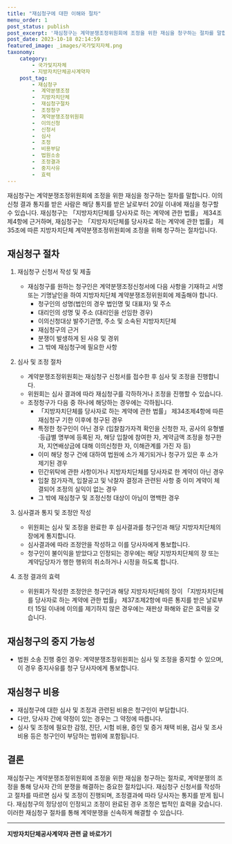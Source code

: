 ```yaml
---
title: "재심청구에 대한 이해와 절차"
menu_order: 1
post_status: publish
post_excerpt: '재심청구는 계약분쟁조정위원회에 조정을 위한 재심을 청구하는 절차를 말합니다. 이의신청 결과 통지를 받은 사람은 해당 통지를 받은 날로부터 20일 이내에 재심을 청구할 수 있습니다. 재심청구는  지방자치단체를 당사자로 하는 계약에 관한 법률  제34조제4항에 근거하며, 재심청구는  지방자치단체를 당사자로 하는 계약에 관한 법률  제35조에 따른 지방자치단체 계약분쟁조정위원회에 조정을 위해 청구하는 절차입니다.'
post_date: 2023-10-18 02:14:59
featured_image: _images/국가및지자체.png
taxonomy:
    category:
        - 국가및지자체
        - 지방자치단체공사계약자
    post_tag:
        - 재심청구
        -  계약분쟁조정
        -  지방자치단체
        -  재심청구절차
        -  조정청구
        -  계약분쟁조정위원회
        -  이의신청
        -  신청서
        -  심사
        -  조정
        -  비용부담
        -  법원소송
        -  조정결과
        -  중지사유
        -  효력
---
```



재심청구는 계약분쟁조정위원회에 조정을 위한 재심을 청구하는 절차를 말합니다. 이의신청 결과 통지를 받은 사람은 해당 통지를 받은 날로부터 20일 이내에 재심을 청구할 수 있습니다. 재심청구는 「지방자치단체를 당사자로 하는 계약에 관한 법률」 제34조제4항에 근거하며, 재심청구는 「지방자치단체를 당사자로 하는 계약에 관한 법률」 제35조에 따른 지방자치단체 계약분쟁조정위원회에 조정을 위해 청구하는 절차입니다.

## 재심청구 절차

1. 재심청구 신청서 작성 및 제출
    - 재심청구를 원하는 청구인은 계약분쟁조정신청서에 다음 사항을 기재하고 서명 또는 기명날인을 하여 지방자치단체 계약분쟁조정위원회에 제출해야 합니다.
        - 청구인의 성명(법인의 경우 법인명 및 대표자) 및 주소
        - 대리인의 성명 및 주소 (대리인을 선임한 경우)
        - 이의신청대상 발주기관명, 주소 및 소속된 지방자치단체
        - 재심청구의 근거
        - 분쟁이 발생하게 된 사유 및 경위
        - 그 밖에 재심청구에 필요한 사항

2. 심사 및 조정 절차
    - 계약분쟁조정위원회는 재심청구 신청서를 접수한 후 심사 및 조정을 진행합니다.
    - 위원회는 심사 결과에 따라 재심청구를 각하하거나 조정을 진행할 수 있습니다.
    - 조정청구가 다음 중 하나에 해당하는 경우에는 각하됩니다.
        - 「지방자치단체를 당사자로 하는 계약에 관한 법률」 제34조제4항에 따른 재심청구 기한 이후에 청구된 경우
        - 특정한 청구인이 아닌 경우 (입찰참가자격 확인을 신청한 자, 공사의 유형별·등급별 명부에 등록된 자, 해당 입찰에 참여한 자, 계약금액 조정을 청구한 자, 지연배상금에 대해 이의신청한 자, 이해관계를 가진 자 등)
        - 이미 해당 청구 건에 대하여 법원에 소가 제기되거나 청구가 있은 후 소가 제기된 경우
        - 민간위탁에 관한 사항이거나 지방자치단체를 당사자로 한 계약이 아닌 경우
        - 입찰 참가자격, 입찰공고 및 낙찰자 결정과 관련된 사항 중 이미 계약이 체결되어 조정의 실익이 없는 경우
        - 그 밖에 재심청구 및 조정신청 대상이 아님이 명백한 경우

3. 심사결과 통지 및 조정안 작성
    - 위원회는 심사 및 조정을 완료한 후 심사결과를 청구인과 해당 지방자치단체의 장에게 통지합니다.
    - 심사결과에 따라 조정안을 작성하고 이를 당사자에게 통보합니다.
    - 청구인이 불이익을 받았다고 인정되는 경우에는 해당 지방자치단체의 장 또는 계약담당자가 행한 행위의 취소하거나 시정을 하도록 합니다.

4. 조정 결과의 효력
    - 위원회가 작성한 조정안은 청구인과 해당 지방자치단체의 장이 「지방자치단체를 당사자로 하는 계약에 관한 법률」 제37조제2항에 따른 통지를 받은 날로부터 15일 이내에 이의를 제기하지 않은 경우에는 재판상 화해와 같은 효력을 갖습니다.

## 재심청구의 중지 가능성

- 법원 소송 진행 중인 경우: 계약분쟁조정위원회는 심사 및 조정을 중지할 수 있으며, 이 경우 중지사유를 청구 당사자에게 통보합니다.

## 재심청구 비용

- 재심청구에 대한 심사 및 조정과 관련된 비용은 청구인이 부담합니다.
- 다만, 당사자 간에 약정이 있는 경우는 그 약정에 따릅니다.
- 심사 및 조정에 필요한 감정, 진단, 시험 비용, 증인 및 증거 채택 비용, 검사 및 조사 비용 등은 청구인이 부담하는 범위에 포함됩니다.

## 결론


재심청구는 계약분쟁조정위원회에 조정을 위한 재심을 청구하는 절차로, 계약분쟁의 조정을 통해 당사자 간의 분쟁을 해결하는 중요한 절차입니다. 재심청구 신청서를 작성하고 절차를 따르면 심사 및 조정이 진행되며, 조정결과에 따라 당사자는 통지를 받게 됩니다. 재심청구의 정당성이 인정되고 조정이 완료된 경우 조정은 법적인 효력을 갖습니다. 이러한 재심청구 절차를 통해 계약분쟁을 신속하게 해결할 수 있습니다.
<!-- wp:separator -->
<hr class="wp-block-separator has-alpha-channel-opacity"/>
<!-- /wp:separator -->

<!-- wp:group {"backgroundColor":"base","layout":{"type":"constrained"}} -->
<div class="wp-block-group has-base-background-color has-background"><!-- wp:paragraph {"align":"center","fontSize":"medium"} -->
<p class="has-text-align-center has-large-font-size"><strong>지방자치단체공사계약자 관련 글 바로가기</strong></p>
<!-- /wp:paragraph -->


<!-- wp:latest-posts
{"categories":[{"id":7140,"count":19,"description":"","link":"https://uknowlaw.com/category/%ec%a7%80%eb%b0%a9%ec%9e%90%ec%b9%98%eb%8b%a8%ec%b2%b4%ea%b3%b5%ec%82%ac%ea%b3%84%ec%95%bd%ec%9e%90/","name":"지방자치단체공사계약자","slug":"지방자치단체공사계약자","taxonomy":"category","parent":0,"meta":[],"_links":{"self":[{"href":"https://uknowlaw.com/wp-json/wp/v2/categories/7140"}],"collection":[{"href":"https://uknowlaw.com/wp-json/wp/v2/categories"}],"about":[{"href":"https://uknowlaw.com/wp-json/wp/v2/taxonomies/category"}],"wp:post_type":[{"href":"https://uknowlaw.com/wp-json/wp/v2/posts?categories=7140"}],"curies":[{"name":"wp","href":"https://api.w.org/{rel}","templated":true}]}}],"postsToShow":100,"excerptLength":28,"postLayout":"grid","columns":2,"featuredImageAlign":"left","featuredImageSizeSlug":"large","fontSize":18px} /--></div>
<!-- /wp:group -->